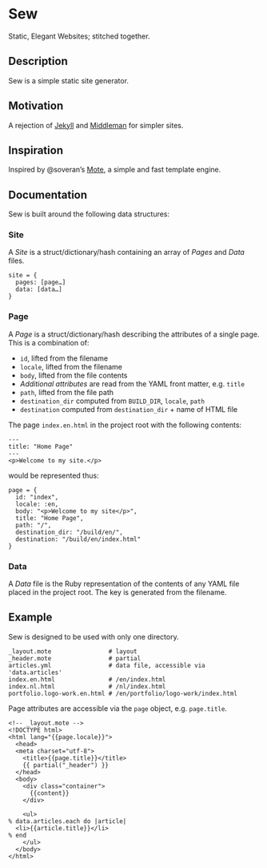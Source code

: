 Sew
===

Static, Elegant Websites; stitched together.

Description
-----------

Sew is a simple static site generator.

## Motivation

A rejection of [Jekyll](https://jekyllrb.com) and [Middleman](https://middlemanapp.com) for simpler sites.

## Inspiration

Inspired by @soveran’s [Mote](https://github.com/soveran/mote), a simple and fast template engine.

Documentation
-------------

Sew is built around the following data structures:

### Site

A *Site* is a struct/dictionary/hash containing an array of *Pages* and *Data* files.  
```
site = {
  pages: [page…]
  data: [data…]
}
```

### Page

A *Page* is a struct/dictionary/hash describing the attributes of a single page. This is a combination of:

- `id`, lifted from the filename
- `locale`, lifted from the filename
- `body`, lifted from the file contents
- _Additional attributes_ are read from the YAML front matter, e.g. `title`
- `path`, lifted from the file path
- `destination_dir` computed from `BUILD_DIR`, `locale`, `path`
- `destination` computed from `destination_dir` + name of HTML file

The page `index.en.html` in the project root with the following contents:

```
---
title: "Home Page"
---
<p>Welcome to my site.</p>
```

would be represented thus:

```
page = {
  id: "index",
  locale: :en,
  body: "<p>Welcome to my site</p>",
  title: "Home Page",
  path: "/",
  destination_dir: "/build/en/",
  destination: "/build/en/index.html"
}
```

### Data

A *Data* file is the Ruby representation of the contents of any YAML file placed in the project root. The key is generated from the filename.

Example
-------

Sew is designed to be used with only one directory.

```
_layout.mote                # layout
_header.mote                # partial
articles.yml                # data file, accessible via 'data.articles'
index.en.html               # /en/index.html
index.nl.html               # /nl/index.html
portfolio.logo-work.en.html # /en/portfolio/logo-work/index.html
```

Page attributes are accessible via the `page` object, e.g. `page.title`.

```
<!-- _layout.mote -->
<!DOCTYPE html>
<html lang="{{page.locale}}">
  <head>
  <meta charset="utf-8">
    <title>{{page.title}}</title>
    {{ partial("_header") }}
  </head>
  <body>
    <div class="container">
      {{content}}
    </div>

    <ul>
% data.articles.each do |article|
  <li>{{article.title}}</li>
% end
    </ul>
  </body>
</html>
```
